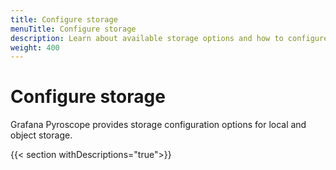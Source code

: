 ```yaml
---
title: Configure storage
menuTitle: Configure storage
description: Learn about available storage options and how to configure them.
weight: 400
---
```


# Configure storage

Grafana Pyroscope provides storage configuration options for local and object storage.

{{< section withDescriptions="true">}}